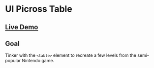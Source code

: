 # UI Picross Table

## [Live Demo](https://codepen.io/borntofrappe/full/MWgEbPz)

## Goal

Tinker with the `<table>` element to recreate a few levels from the semi-popular Nintendo game.